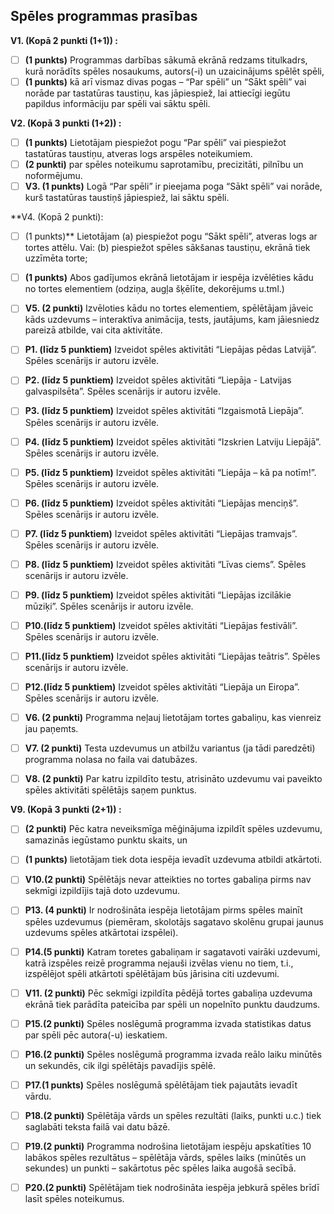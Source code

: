 ## Spēles programmas prasības

**V1. (Kopā 2 punkti (1+1)) :**

- [ ] **(1 punkts)** Programmas darbības sākumā ekrānā redzams titulkadrs, kurā norādīts spēles nosaukums, autors(-i) un uzaicinājums spēlēt spēli,
- [ ] **(1 punkts)** kā arī vismaz divas pogas – “Par spēli” un “Sākt spēli” vai norāde par tastatūras taustiņu, kas jāpiespiež, lai attiecīgi iegūtu papildus informāciju par spēli vai sāktu spēli.

**V2. (Kopā 3 punkti (1+2)) :**

- [ ] **(1 punkts)** Lietotājam piespiežot pogu “Par spēli” vai piespiežot tastatūras taustiņu, atveras logs arspēles noteikumiem.
- [ ] **(2 punkti)** par spēles noteikumu saprotamību, precizitāti, pilnību un noformējumu.
- [ ] **V3. (1 punkts)** Logā “Par spēli” ir pieejama poga “Sākt spēli” vai norāde, kurš tastatūras taustiņš jāpiespiež, lai sāktu spēli.

**V4. (Kopā 2 punkti): 

- [ ] (1 punkts)** Lietotājam (a) piespiežot pogu “Sākt spēli”, atveras logs ar tortes attēlu. Vai: (b) piespiežot spēles sākšanas taustiņu, ekrānā tiek uzzīmēta torte;
- [ ] **(1 punkts)** Abos gadījumos ekrānā lietotājam ir iespēja izvēlēties kādu no tortes elementiem (odziņa, augļa šķēlīte, dekorējums u.tml.)

- [ ] **V5. (2 punkti)** Izvēloties kādu no tortes elementiem, spēlētājam jāveic kāds uzdevums – interaktīva animācija, tests, jautājums, kam jāiesniedz pareizā atbilde, vai cita aktivitāte.

- [ ] **P1. (līdz 5 punktiem)** Izveidot spēles aktivitāti “Liepājas pēdas Latvijā”. Spēles scenārijs ir autoru izvēle.

- [ ] **P2. (līdz 5 punktiem)** Izveidot spēles aktivitāti “Liepāja - Latvijas galvaspilsēta”. Spēles scenārijs ir autoru izvēle.

- [ ] **P3. (līdz 5 punktiem)** Izveidot spēles aktivitāti “Izgaismotā Liepāja”. Spēles scenārijs ir autoru izvēle.

- [ ] **P4. (līdz 5 punktiem)** Izveidot spēles aktivitāti “Izskrien Latviju Liepājā”. Spēles scenārijs ir autoru izvēle.

- [ ] **P5. (līdz 5 punktiem)** Izveidot spēles aktivitāti “Liepāja – kā pa notīm!”. Spēles scenārijs ir autoru izvēle.

- [ ] **P6. (līdz 5 punktiem)** Izveidot spēles aktivitāti “Liepājas menciņš”. Spēles scenārijs ir autoru izvēle.

- [ ] **P7. (līdz 5 punktiem)** Izveidot spēles aktivitāti “Liepājas tramvajs”. Spēles scenārijs ir autoru izvēle.

- [ ] **P8. (līdz 5 punktiem)** Izveidot spēles aktivitāti “Līvas ciems”. Spēles scenārijs ir autoru izvēle.

- [ ] **P9. (līdz 5 punktiem)** Izveidot spēles aktivitāti “Liepājas izcilākie mūziķi”. Spēles scenārijs ir autoru izvēle.

- [ ] **P10.(līdz 5 punktiem)** Izveidot spēles aktivitāti “Liepājas festivāli”. Spēles scenārijs ir autoru izvēle.

- [ ] **P11.(līdz 5 punktiem)** Izveidot spēles aktivitāti “Liepājas teātris”. Spēles scenārijs ir autoru izvēle.

- [ ] **P12.(līdz 5 punktiem)** Izveidot spēles aktivitāti “Liepāja un Eiropa”. Spēles scenārijs ir autoru izvēle.

- [ ] **V6. (2 punkti)** Programma neļauj lietotājam tortes gabaliņu, kas vienreiz jau paņemts.

- [ ] **V7. (2 punkti)** Testa uzdevumus un atbilžu variantus (ja tādi paredzēti) programma nolasa no faila vai datubāzes.

- [ ] **V8. (2 punkti)** Par katru izpildīto testu, atrisināto uzdevumu vai paveikto spēles aktivitāti spēlētājs saņem punktus.

**V9. (Kopā 3 punkti (2+1)) :**

- [ ] **(2 punkti)** Pēc katra neveiksmīga mēģinājuma izpildīt spēles uzdevumu, samazinās iegūstamo punktu skaits, un
- [ ] **(1 punkts)** lietotājam tiek dota iespēja ievadīt uzdevuma atbildi atkārtoti.

- [ ] **V10.(2 punkti)** Spēlētājs nevar atteikties no tortes gabaliņa pirms nav sekmīgi izpildījis tajā doto uzdevumu.

- [ ] **P13. (4 punkti)** Ir nodrošināta iespēja lietotājam pirms spēles mainīt spēles uzdevumus (piemēram, skolotājs sagatavo skolēnu grupai jaunus uzdevums spēles atkārtotai izspēlei).

- [ ] **P14.(5 punkti)** Katram toretes gabaliņam ir sagatavoti vairāki uzdevumi, katrā izspēles reizē programma nejauši izvēlas vienu no tiem, t.i., izspēlējot spēli atkārtoti spēlētājam būs jārisina citi uzdevumi.

- [ ] **V11. (2 punkti)** Pēc sekmīgi izpildīta pēdējā tortes gabaliņa uzdevuma ekrānā tiek parādīta pateicība par spēli un nopelnīto punktu daudzums.

- [ ] **P15.(2 punkti)** Spēles noslēgumā programma izvada statistikas datus par spēli pēc autora(-u) ieskatiem.

- [ ] **P16.(2 punkti)** Spēles noslēgumā programma izvada reālo laiku minūtēs un sekundēs, cik ilgi spēlētājs pavadījis spēlē.

- [ ] **P17.(1 punkts)** Spēles noslēgumā spēlētājam tiek pajautāts ievadīt vārdu.

- [ ] **P18.(2 punkti)** Spēlētāja vārds un spēles rezultāti (laiks, punkti u.c.) tiek saglabāti teksta failā vai datu bāzē.

- [ ] **P19.(2 punkti)** Programma nodrošina lietotājam iespēju apskatīties 10 labākos spēles rezultātus – spēlētāja vārds, spēles laiks (minūtēs un sekundes) un punkti – sakārtotus pēc spēles laika augošā secībā.

- [ ] **P20.(2 punkti)** Spēlētājam tiek nodrošināta iespēja jebkurā spēles brīdī lasīt spēles noteikumus.

